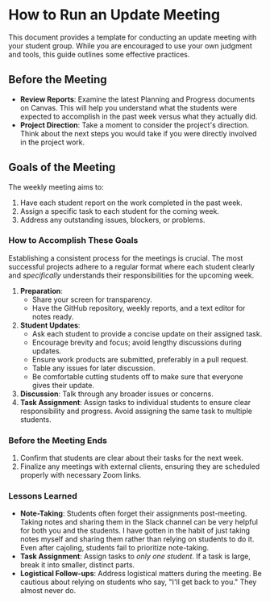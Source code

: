 # How to Run an Update Meeting

This document provides a template for conducting an update meeting with your student group. While you are encouraged to use your own judgment and tools, this guide outlines some effective practices.

## Before the Meeting

- **Review Reports**: Examine the latest Planning and Progress documents on Canvas. This will help you understand what the students were expected to accomplish in the past week versus what they actually did.
- **Project Direction**: Take a moment to consider the project's direction. Think about the next steps you would take if you were directly involved in the project work.

## Goals of the Meeting

The weekly meeting aims to:

1. Have each student report on the work completed in the past week.
2. Assign a specific task to each student for the coming week.
3. Address any outstanding issues, blockers, or problems.

### How to Accomplish These Goals

Establishing a consistent process for the meetings is crucial. The most successful projects adhere to a regular format where each student clearly and _specifically_ understands their responsibilities for the upcoming week.

1. **Preparation**:
   - Share your screen for transparency.
   - Have the GitHub repository, weekly reports, and a text editor for notes ready.
2. **Student Updates**:
   - Ask each student to provide a concise update on their assigned task.
   - Encourage brevity and focus; avoid lengthy discussions during updates.
   - Ensure work products are submitted, preferably in a pull request.
   - Table any issues for later discussion.
   - Be comfortable cutting students off to make sure that everyone gives their update.
3. **Discussion**: Talk through any broader issues or concerns.
4. **Task Assignment**: Assign tasks to individual students to ensure clear responsibility and progress. Avoid assigning the same task to multiple students.

### Before the Meeting Ends

1. Confirm that students are clear about their tasks for the next week.
2. Finalize any meetings with external clients, ensuring they are scheduled properly with necessary Zoom links.

### Lessons Learned

- **Note-Taking**: Students often forget their assignments post-meeting. Taking notes and sharing them in the Slack channel can be very helpful for both you and the students. I have gotten in the habit of just taking notes myself and sharing them rather than relying on students to do it. Even after cajoling, students fail to prioritize note-taking.
- **Task Assignment**: Assign tasks to _only one student_. If a task is large, break it into smaller, distinct parts.
- **Logistical Follow-ups**: Address logistical matters during the meeting. Be cautious about relying on students who say, "I'll get back to you." They almost never do.
